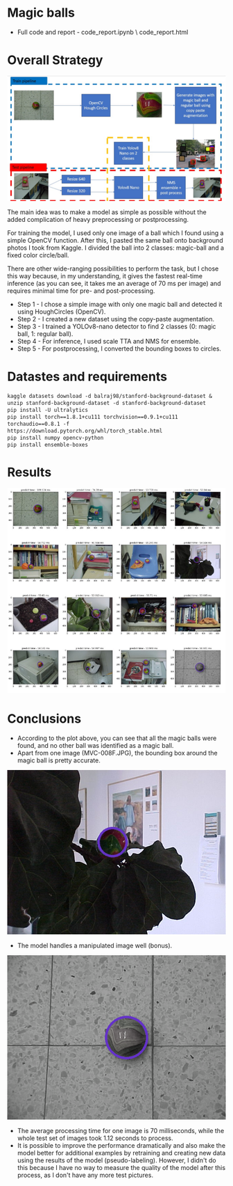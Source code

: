 # Magic balls
* Full code and report - code_report.ipynb \ code_report.html
# Overall Strategy
![alt text](docs/pipeline.jpg "Title")

The main idea was to make a model as simple as possible without the added complication of heavy preprocessing or postprocessing.

For training the model, I used only one image of a ball which I found using a simple OpenCV function.
After this, I pasted the same ball onto background photos I took from Kaggle.
I divided the ball into 2 classes: magic-ball and a fixed color circle/ball.

There are other wide-ranging possibilities to perform the task, but I chose this way because, in my understanding, it gives the fastest real-time inference (as you can see, it takes me an average of 70 ms per image) and requires minimal time for pre- and post-processing.

* Step 1 - I chose a simple image with only one magic ball and detected it using HoughCircles (OpenCV).
* Step 2 - I created a new dataset using the copy-paste augmentation.
* Step 3 - I trained a YOLOv8-nano detector to find 2 classes (0: magic ball, 1: regular ball).
* Step 4 - For inference, I used scale TTA and NMS for ensemble.
* Step 5 - For postprocessing, I converted the bounding boxes to circles.

# Datastes and requirements
```
kaggle datasets download -d balraj98/stanford-background-dataset & unzip stanford-background-dataset -d stanford-background-dataset
pip install -U ultralytics
pip install torch==1.8.1+cu111 torchvision==0.9.1+cu111 torchaudio==0.8.1 -f https://download.pytorch.org/whl/torch_stable.html
pip install numpy opencv-python 
pip install ensemble-boxes
```
# Results
![alt text](docs/plot.jpg "MVC-008F")
# Conclusions
* According to the plot above, you can see that all the magic balls were found, and no other ball was identified as a magic ball.
* Apart from one image (MVC-008F.JPG), the bounding box around the magic ball is pretty accurate.

![alt text](results/MVC-008F.jpeg "MVC-008F")

* The model handles a manipulated image well (bonus).

![alt text](results/challenge_image.png "challenge_image.png")

* The average processing time for one image is 70 milliseconds, while the whole test set of images took 1.12 seconds to process.
* It is possible to improve the performance dramatically and also make the model better for additional examples by retraining and creating new data using the results of the model (pseudo-labeling). However, I didn't do this because I have no way to measure the quality of the model after this process, as I don't have any more test pictures.
  
